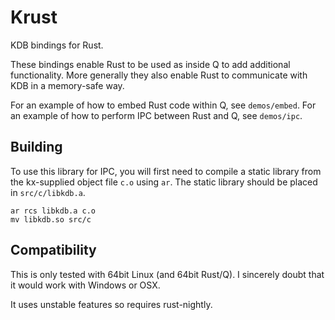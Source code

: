 Krust
=====

KDB bindings for Rust.

These bindings enable Rust to be used as inside Q to add additional functionality.
More generally they also enable Rust to communicate with KDB in a memory-safe way.

For an example of how to embed Rust code within Q, see `demos/embed`.
For an example of how to perform IPC between Rust and Q, see `demos/ipc`.

Building
--------

To use this library for IPC, you will first need to
compile a static library from the kx-supplied object file `c.o` using `ar`. 
The static library should be placed in `src/c/libkdb.a`.

```
ar rcs libkdb.a c.o
mv libkdb.so src/c
```

Compatibility
-------------

This is only tested with 64bit Linux (and 64bit Rust/Q).
I sincerely doubt that it would work with Windows or OSX.

It uses unstable features so requires rust-nightly.
